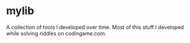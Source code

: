 # mylib

A collection of tools I developed over time.
Most of this stuff I developed while solving riddles on codingame.com.
